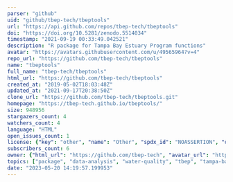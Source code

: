 ```yaml
---
parser: "github"
uid: "github/tbep-tech/tbeptools"
url: "https://api.github.com/repos/tbep-tech/tbeptools"
doi: "https://doi.org/10.5281/zenodo.5514034"
timestamp: "2021-09-19 00:33:49.042521"
description: "R package for Tampa Bay Estuary Program functions"
avatar: "https://avatars.githubusercontent.com/u/49565964?v=4"
repo_url: "https://github.com/tbep-tech/tbeptools"
name: "tbeptools"
full_name: "tbep-tech/tbeptools"
html_url: "https://github.com/tbep-tech/tbeptools"
created_at: "2019-05-02T18:03:48Z"
updated_at: "2021-09-17T20:38:50Z"
clone_url: "https://github.com/tbep-tech/tbeptools.git"
homepage: "https://tbep-tech.github.io/tbeptools/"
size: 948956
stargazers_count: 4
watchers_count: 4
language: "HTML"
open_issues_count: 1
license: {"key": "other", "name": "Other", "spdx_id": "NOASSERTION", "url": null, "node_id": "MDc6TGljZW5zZTA="}
subscribers_count: 6
owner: {"html_url": "https://github.com/tbep-tech", "avatar_url": "https://avatars.githubusercontent.com/u/49565964?v=4", "login": "tbep-tech", "type": "Organization"}
topics: ["package", "data-analysis", "water-quality", "tbep", "tampa-bay"]
date: "2023-05-20 14:19:57.199953"
---
```

